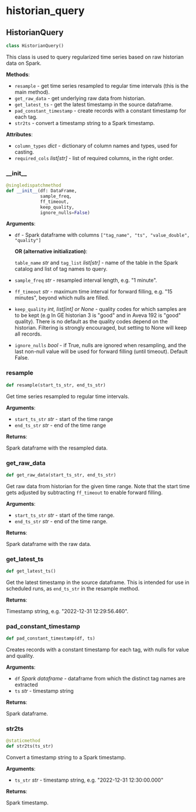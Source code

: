 # historian\_query

## HistorianQuery

```python
class HistorianQuery()
```

This class is used to query regularized time series based on raw historian data on Spark.

**Methods**:

- `resample` - get time series resampled to regular time intervals (this is the main method).
- `get_raw_data` - get underlying raw data from historian.
- `get_latest_ts` - get the latest timestamp in the source dataframe.
- `pad_constant_timestamp` - create records with a constant timestamp for each tag.
- `str2ts` - convert a timestamp string to a Spark timestamp.

**Attributes**:

- `column_types` _dict_ - dictionary of column names and types, used for casting.
- `required_cols` _list[str]_ - list of required columns, in the right order.

### \_\_init\_\_

```python
@singledispatchmethod
def __init__(df: DataFrame,
             sample_freq,
             ff_timeout,
             keep_quality,
             ignore_nulls=False)
```

**Arguments**:

- `df` - Spark dataframe with columns `["tag_name", "ts", "value_double", "quality"]`
  
  **OR (alternative initialization)**:
  
  `table_name` _str_ and `tag_list` _list[str]_ - name of the table in the Spark catalog
  and list of tag names to query.
- `sample_freq` _str_ - resampled interval length, e.g. "1 minute".
- `ff_timeout` _str_ - maximum time interval for forward filling, e.g. "15 minutes", beyond
  which nulls are filled.
- `keep_quality` _int, list[int] or None_ - quality codes for which samples are to be kept
  (e.g In GE historian 3 is "good" and in Aveva 192 is "good" quality). There is no
  default as the quality codes depend on the historian. Filtering is strongly encouraged,
  but setting to None will keep all records.
- `ignore_nulls` _bool_ - if True, nulls are ignored when resampling, and the last non-null
  value will be used for forward filling (until timeout). Default False.

### resample

```python
def resample(start_ts_str, end_ts_str)
```

Get time series resampled to regular time intervals.

**Arguments**:

- `start_ts_str` _str_ - start of the time range
- `end_ts_str` _str_ - end of the time range

**Returns**:

  Spark dataframe with the resampled data.

### get\_raw\_data

```python
def get_raw_data(start_ts_str, end_ts_str)
```

Get raw data from historian for the given time range. Note  that the start time gets
adjusted by subtracting `ff_timeout` to enable forward filling.

**Arguments**:

- `start_ts_str` _str_ - start of the time range.
- `end_ts_str` _str_ - end of the time range.

**Returns**:

  Spark dataframe with the raw data.

### get\_latest\_ts

```python
def get_latest_ts()
```

Get the latest timestamp in the source dataframe. This is intended for use in  scheduled
runs, as `end_ts_str` in the resample method.

**Returns**:

  Timestamp string, e.g. "2022-12-31 12:29:56.460".

### pad\_constant\_timestamp

```python
def pad_constant_timestamp(df, ts)
```

Creates records with a constant timestamp for each tag, with nulls for value and quality.

**Arguments**:

- `df` _Spark dataframe_ - dataframe from which the distinct tag names are extracted
- `ts` _str_ - timestamp string

**Returns**:

  Spark dataframe.

### str2ts

```python
@staticmethod
def str2ts(ts_str)
```

Convert a timestamp string to a Spark timestamp.

**Arguments**:

- `ts_str` _str_ - timestamp string, e.g. "2022-12-31 12:30:00.000"

**Returns**:

  Spark timestamp.
